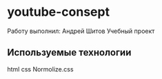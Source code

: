 # youtube-consept
Работу выполнил: Андрей Шитов
Учебный проект

## Используемые технологии
html
css
Normolize.css
